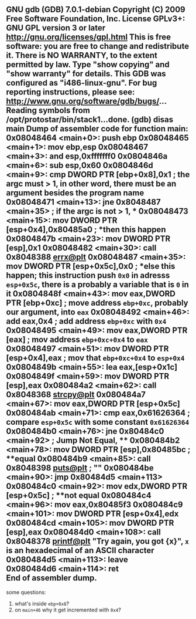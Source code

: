 GNU gdb (GDB) 7.0.1-debian
Copyright (C) 2009 Free Software Foundation, Inc.
License GPLv3+: GNU GPL version 3 or later <http://gnu.org/licenses/gpl.html>
This is free software: you are free to change and redistribute it.
There is NO WARRANTY, to the extent permitted by law.  Type "show copying"
and "show warranty" for details.
This GDB was configured as "i486-linux-gnu".
For bug reporting instructions, please see:
<http://www.gnu.org/software/gdb/bugs/>...
Reading symbols from /opt/protostar/bin/stack1...done.
(gdb) disas main
Dump of assembler code for function main:
0x08048464 <main+0>:	push   ebp
0x08048465 <main+1>:	mov    ebp,esp
0x08048467 <main+3>:	and    esp,0xfffffff0
0x0804846a <main+6>:	sub    esp,0x60
0x0804846d <main+9>:	cmp    DWORD PTR [ebp+0x8],0x1 ; the argc must > 1, in other word, there must be an argument besides the program name
0x08048471 <main+13>:	jne    0x8048487 <main+35> ; if the argc is not > 1, *
0x08048473 <main+15>:	mov    DWORD PTR [esp+0x4],0x80485a0 ; *then this happen
0x0804847b <main+23>:	mov    DWORD PTR [esp],0x1
0x08048482 <main+30>:	call   0x8048388 <errx@plt>
0x08048487 <main+35>:	mov    DWORD PTR [esp+0x5c],0x0 ; *else this happen; this instruction push `0x0` in adresss `esp+0x5c`, there is a probably a variable that is `0` in it
0x0804848f <main+43>:	mov    eax,DWORD PTR [ebp+0xc] ; move address `ebp+0xc`, probably our argument, into `eax`
0x08048492 <main+46>:	add    eax,0x4 ; add address `ebp+0xc` with `0x4`
0x08048495 <main+49>:	mov    eax,DWORD PTR [eax] ; mov address `ebp+0xc+0x4` to `eax`
0x08048497 <main+51>:	mov    DWORD PTR [esp+0x4],eax ; mov that `ebp+0xc+0x4` to `esp+0x4`
0x0804849b <main+55>:	lea    eax,[esp+0x1c]
0x0804849f <main+59>:	mov    DWORD PTR [esp],eax
0x080484a2 <main+62>:	call   0x8048368 <strcpy@plt>
0x080484a7 <main+67>:	mov    eax,DWORD PTR [esp+0x5c]
0x080484ab <main+71>:	cmp    eax,0x61626364 ; compare `esp+0x5c` with some constant `0x61626364`
0x080484b0 <main+76>:	jne    0x80484c0 <main+92> ; Jump Not Equal, **
0x080484b2 <main+78>:	mov    DWORD PTR [esp],0x80485bc ; **equal
0x080484b9 <main+85>:	call   0x8048398 <puts@plt> ; ""
0x080484be <main+90>:	jmp    0x80484d5 <main+113>
0x080484c0 <main+92>:	mov    edx,DWORD PTR [esp+0x5c] ; **not equal
0x080484c4 <main+96>:	mov    eax,0x80485f3
0x080484c9 <main+101>:	mov    DWORD PTR [esp+0x4],edx
0x080484cd <main+105>:	mov    DWORD PTR [esp],eax
0x080484d0 <main+108>:	call   0x8048378 <printf@plt> "Try again, you got {x}", `x` is an hexadecimal of an ASCII character
0x080484d5 <main+113>:	leave  
0x080484d6 <main+114>:	ret    
End of assembler dump.
---

some questions:

1. what's inside `ebp+0x8`?
1. on `main+46` why it get incremented with `0x4`?